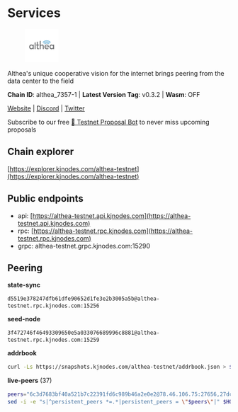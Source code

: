 # Services

<figure><img src="https://raw.githubusercontent.com/kj89/cosmos-images/main/logos/althea.png" alt=""><figcaption></figcaption></figure>

Althea's unique cooperative vision for the internet  brings peering from the data center to the field

**Chain ID**: althea_7357-1 | **Latest Version Tag**: v0.3.2 | **Wasm**: OFF

[Website](https://www.althea.net) | [Discord](https://discord.gg/ZTKWfpDs) | [Twitter](https://twitter.com/altheanetwork)



Subscribe to our free [🤖 Testnet Proposal Bot](https://t.me/kjnodes_testnet_proposal_bot) to never miss upcoming proposals


## Chain explorer
[https://explorer.kjnodes.com/althea-testnet](https://explorer.kjnodes.com/althea-testnet)

## Public endpoints

* api: [https://althea-testnet.api.kjnodes.com](https://althea-testnet.api.kjnodes.com)
* rpc: [https://althea-testnet.rpc.kjnodes.com](https://althea-testnet.rpc.kjnodes.com)
* grpc: althea-testnet.grpc.kjnodes.com:15290

## Peering

**state-sync**

```text
d5519e378247dfb61dfe90652d1fe3e2b3005a5b@althea-testnet.rpc.kjnodes.com:15256
```

**seed-node**

```text
3f472746f46493309650e5a033076689996c8881@althea-testnet.rpc.kjnodes.com:15259
```

**addrbook**
```bash
curl -Ls https://snapshots.kjnodes.com/althea-testnet/addrbook.json > $HOME/.althea/config/addrbook.json
```

**live-peers** (37)
```bash
peers="6c3d7683bf40a521b7c22391fd6c989b46a2e0e2@78.46.106.75:27656,27dc32e6a756ccb04ca4e1395008f18f5efeaf8e@162.55.1.2:31656,2cd7bd0bb40ed6f16ff7a9617ae8c7a74ce06e34@148.251.91.219:26656,31e4e58aed75f099eb5b71fd9fd48b48e4bf721a@5.75.170.207:26656,d5040e6aa2f190e04a39dc27e8199786a848e1cd@161.97.99.251:26156,6d97969912514e3583dee8e0cca15a383adbde6c@213.246.57.175:26656,ff3fe47b494b0bf3dedf2d47dc9acf0e2ba3b7ae@65.108.43.113:52656,937dcf8c45b7c64e5188a7036427f2ce86383035@95.165.89.222:24126,04917b5810df2a380c1b18d83f577f1aba550818@222.106.187.14:53300,c6e1ed7117cd56036cc51835945d155e9c474c01@144.76.17.123:26656,76932bbeb29836c6405329c21358d051ef6e33a3@65.109.65.163:21856,1d9a103d1e24c590bdfb577537eddd19a322f886@65.109.92.240:17886,70caf9545f6fd67f2561964b0a69bf36ba6f81d4@5.161.205.63:26656,fd54b3d5e49c047dae61ca3a8e430f500eab783c@65.109.92.148:26656,975393744d620d9dcb8dfd21c0282a6285766523@176.57.184.215:26656,938388d1a011858d6238bf22944ab2dcba9b22a8@65.108.199.206:36656,17edf24237b1c2b5b196d344761f964407d05862@65.108.233.109:12456,0037b2dc30933fa5c027a83be39f0061253ff83b@5.189.157.140:26656,c5f4a56c4f1ba1cf3d4f8d787eb0f90d9cb963ec@65.109.34.133:61056,4f5eb5164329a61fc898ac75849ae873c8e539c9@66.172.36.135:14656,0aac1fc75b4a613f6bb7d15c6250350d478227a6@66.45.231.30:11144,7eb055628aee375914d7d265ef4bc01ea692fe95@65.109.82.106:31656,a1c05be605625e7fd3af6b9e5c84937a48482be5@35.201.194.177:26656,a51b45869b5403dc71251a69879c1eb1c3042bed@65.108.134.215:29336,c831cd6ac278ab971eca94dda0c29191e8f39036@138.201.135.123:26656,24ae39234e1ceddc1585af9be8a6484edac79123@49.12.123.97:26656,ccc09b0fb3c5f6b2dc826a6896bf43b099921bdb@207.180.253.242:26656,a3ac64c5c84817f3694a866298399e6ad71ff26c@65.21.53.39:26656,f6e3f995ba1c3ceed8bd556d9a23d2922d98a9a6@66.172.36.136:14656,d5519e378247dfb61dfe90652d1fe3e2b3005a5b@65.109.68.190:52656,13747f1f9960d19b72610cf7b59c2ec6d4eca27f@116.96.47.195:52656,e5990247cc7fde4f94b44f687e0a9bda84fffe55@141.94.193.28:55766,698edcaf59b14f7bf50b681ef1ee3046fa062c77@65.109.92.235:11056,bcec1c0df99526be43efa248491b87e8a2374ebe@94.130.26.9:26956,856ac01afa0163c27b69e1b25464427310120924@85.25.134.23:26656,5b6c6d679904ded86d36397e8ea583c122f5ddbd@144.91.102.95:26656,90d692d481c1c4739ba8a7045b5552fa8d410901@88.99.164.158:17886"
sed -i -e "s|^persistent_peers *=.*|persistent_peers = \"$peers\"|" $HOME/.althea/config/config.toml
```
